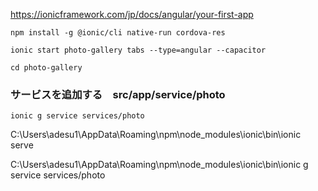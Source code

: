 

https://ionicframework.com/jp/docs/angular/your-first-app




```
npm install -g @ionic/cli native-run cordova-res

ionic start photo-gallery tabs --type=angular --capacitor

cd photo-gallery
```


### サービスを追加する　src/app/service/photo
```
ionic g service services/photo
```



C:\\Users\\adesu1\\AppData\\Roaming\\npm\\node_modules\\ionic\\bin\\ionic serve


C:\\Users\\adesu1\\AppData\\Roaming\\npm\\node_modules\\ionic\\bin\\ionic g service services/photo 